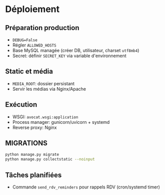 # Déploiement

## Préparation production

- `DEBUG=False`
- Régler `ALLOWED_HOSTS`
- Base MySQL managée (créer DB, utilisateur, charset `utf8mb4`)
- Secret: définir `SECRET_KEY` via variable d'environnement

## Static et média

- `MEDIA_ROOT`: dossier persistant
- Servir les médias via Nginx/Apache

## Exécution

- WSGI: `avocat.wsgi:application`
- Process manager: gunicorn/uvicorn + systemd
- Reverse proxy: Nginx

## MIGRATIONS

```bash
python manage.py migrate
python manage.py collectstatic --noinput
```

## Tâches planifiées

- Commande `send_rdv_reminders` pour rappels RDV (cron/systemd timer)

